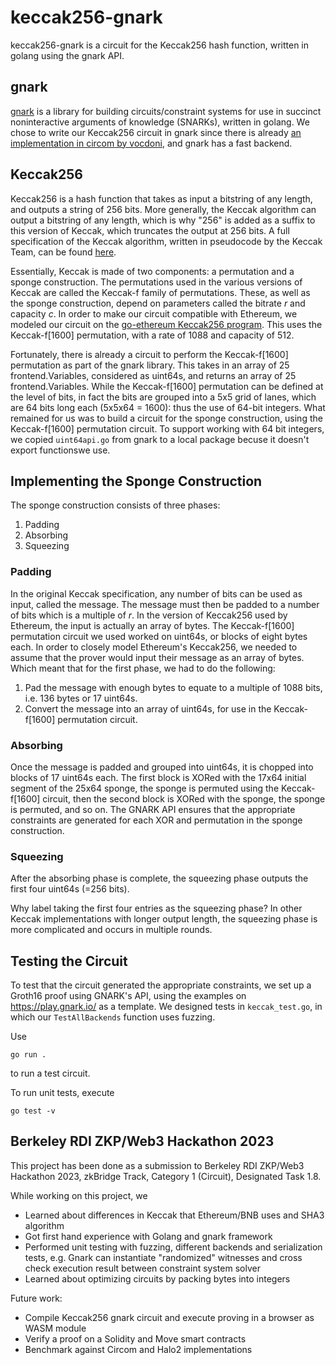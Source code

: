 # keccak256-gnark

keccak256-gnark is a circuit for the Keccak256 hash function, written in golang using the gnark API.

## gnark

[gnark](https://github.com/ConsenSys/gnark) is a library for building circuits/constraint systems for use in succinct noninteractive arguments of knowledge (SNARKs), written in golang.  We chose to write our Keccak256 circuit in gnark since there is already [an implementation in circom by vocdoni](https://github.com/vocdoni/keccak256-circom), and gnark has a fast backend.

## Keccak256

Keccak256 is a hash function that takes as input a bitstring of any length, and outputs a string of 256 bits.  More generally, the Keccak algorithm can output a bitstring of any length, which is why "256" is added as a suffix to this version of Keccak, which truncates the output at 256 bits.  A full specification of the Keccak algorithm, written in pseudocode by the Keccak Team, can be found [here](https://keccak.team/keccak_specs_summary).

Essentially, Keccak is made of two components: a permutation and a sponge construction.  The permutations used in the various versions of Keccak are called the Keccak-f family of permutations.  These, as well as the sponge construction, depend on parameters called the bitrate *r* and capacity *c*.  In order to make our circuit compatible with Ethereum, we modeled our circuit on the [go-ethereum Keccak256 program](https://github.com/ethereum/go-ethereum/blob/master/crypto/crypto.go).  This uses the Keccak-f[1600] permutation, with a rate of 1088 and capacity of 512.

Fortunately, there is already a circuit to perform the Keccak-f[1600] permutation as part of the gnark library.  This takes in an array of 25 frontend.Variables, considered as uint64s, and returns an array of 25 frontend.Variables.  While the Keccak-f[1600] permutation can be defined at the level of bits, in fact the bits are grouped into a 5x5 grid of lanes, which are 64 bits long each (5x5x64 = 1600): thus the use of 64-bit integers.  What remained for us was to build a circuit for the sponge construction, using the Keccak-f[1600] permutation circuit. To support working with 64 bit integers, we copied `uint64api.go` from gnark to a local package becuse it doesn't export functionswe use.

## Implementing the Sponge Construction

The sponge construction consists of three phases:
1. Padding
2. Absorbing
3. Squeezing

### Padding

In the original Keccak specification, any number of bits can be used as input, called the message.  The message must then be padded to a number of bits which is a multiple of *r*.  In the version of Keccak256 used by Ethereum, the input is actually an array of bytes. The Keccak-f[1600] permutation circuit we used worked on uint64s, or blocks of eight bytes each.  In order to closely model Ethereum's Keccak256, we needed to assume that the prover would input their message as an array of bytes.  Which meant that for the first phase, we had to do the following:
1. Pad the message with enough bytes to equate to a multiple of 1088 bits, i.e. 136 bytes or 17 uint64s.
2. Convert the message into an array of uint64s, for use in the Keccak-f[1600] permutation circuit.

### Absorbing

Once the message is padded and grouped into uint64s, it is chopped into blocks of 17 uint64s each.  The first block is XORed with the 17x64 initial segment of the 25x64 sponge, the sponge is permuted using the Keccak-f[1600] circuit, then the second block is XORed with the sponge, the sponge is permuted, and so on.  The GNARK API ensures that the appropriate constraints are generated for each XOR and permutation in the sponge construction.

### Squeezing

After the absorbing phase is complete, the squeezing phase outputs the first four uint64s (=256 bits).

Why label taking the first four entries as the squeezing phase?  In other Keccak implementations with longer output length, the squeezing phase is more complicated and occurs in multiple rounds.

## Testing the Circuit

To test that the circuit generated the appropriate constraints, we set up a Groth16 proof using GNARK's API, using the examples on https://play.gnark.io/ as a template.  We designed tests in `keccak_test.go`, in which our `TestAllBackends` function uses fuzzing.


Use 

```go run .``` 

to run a test circuit.

To run unit tests, execute

```go test -v``` 


## Berkeley RDI ZKP/Web3 Hackathon 2023

This project has been done as a submission to Berkeley RDI ZKP/Web3 Hackathon 2023, zkBridge Track, Category 1 (Circuit), Designated Task 1.8.

While working on this project, we

- Learned about differences in Keccak that Ethereum/BNB uses and SHA3 algorithm
- Got first hand experience with Golang and gnark framework
- Performed unit testing with fuzzing, different backends and serialization tests, e.g. Gnark can instantiate "randomized" witnesses and cross check execution result between constraint system solver
- Learned about optimizing circuits by packing bytes into integers

Future work:

- Compile Keccak256 gnark circuit and execute proving in a browser as WASM module
- Verify a proof on a Solidity and Move smart contracts
- Benchmark against Circom and Halo2 implementations
